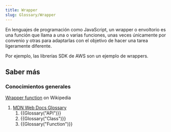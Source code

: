 ```yaml
---
title: Wrapper
slug: Glossary/Wrapper
---
```


En lenguajes de programación como JavaScript, un wrapper o envoltorio es una función que llama a una o varias funciones, unas veces únicamente por convenio y otras para adaptarlas con el objetivo de hacer una tarea ligeramente diferente.

Por ejemplo, las librerías SDK de AWS son un ejemplo de wrappers.

## Saber más

### Conocimientos generales

[Wrapper function](https://es.wikipedia.org/wiki/Wrapper_function) on Wikipedia

<section id="Quick_links">
 <ol>
  <li><a href="/es/docs/Glossary">MDN Web Docs Glossary</a>
   <ol>
    <li>{{Glossary("API")}}</li>
    <li>{{Glossary("Class")}}</li>
    <li>{{Glossary("Function")}}</li>
   </ol>
  </li>
 </ol>
</section>
